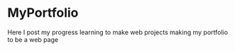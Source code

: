 # MyPortfolio
Here I post my progress learning to make web projects making my portfolio to be a web page
